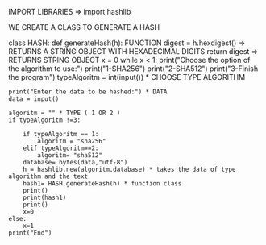 
IMPORT LIBRARIES => import hashlib  

WE CREATE A CLASS TO GENERATE A HASH

class HASH:
    def generateHash(h): FUNCTION 
        digest = h.hexdigest()   => RETURNS A STRING OBJECT WITH HEXADECIMAL DIGITS
        return digest  => RETURNS STRING OBJECT 
x = 0 
while x < 1:
    print("Choose the option of the algorithm to use:")
    print("1-SHA256")
    print("2-SHA512")
    print("3-Finish the program")
    typeAlgoritm = int(input())  * CHOOSE TYPE ALGORITHM 

    print("Enter the data to be hashed:") * DATA 
    data = input()

    algoritm = "" * TYPE ( 1 OR 2 )
    if typeAlgoritm !=3:

        if typeAlgoritm == 1: 
            algoritm = "sha256"
        elif typeAlgoritm==2:
            algoritm= "sha512"
        database= bytes(data,"utf-8")
        h = hashlib.new(algoritm,database) * takes the data of type algorithm and the text
        hash1= HASH.generateHash(h) * function class
        print()
        print(hash1)
        print()
        x=0
    else:
        x=1
    print("End")
